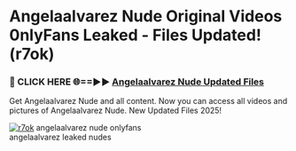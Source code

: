 # Angelaalvarez Nude Original Videos 0nlyFans Leaked - Files Updated! (r7ok)

<h3>🔴 CLICK HERE 🌐==►► <a href="https://tinyurl.com/5h6xmrr3" rel="nofollow">Angelaalvarez Nude Updated Files</a></h3>

Get Angelaalvarez Nude and all content. Now you can access all videos and pictures of Angelaalvarez Nude. New Updated Files 2025!

[![r7ok](https://i.imgur.com/KVD873Z.gif)](https://tinyurl.com/5h6xmrr3)
angelaalvarez nude onlyfans<br>
angelaalvarez leaked nudes